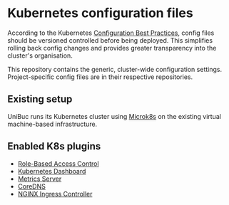 # Kubernetes configuration files

According to the Kubernetes [Configuration Best Practices](https://kubernetes.io/docs/concepts/configuration/overview/#general-configuration-tips), config files should be versioned controlled before being deployed. This simplifies rolling back config changes and provides greater transparency into the cluster's organisation.

This repository contains the generic, cluster-wide configuration settings. Project-specific config files are in their respective repositories.

## Existing setup

UniBuc runs its Kubernetes cluster using [Microk8s](https://microk8s.io/) on the existing virtual machine-based infrastructure.

## Enabled K8s plugins

- [Role-Based Access Control](https://kubernetes.io/docs/reference/access-authn-authz/rbac/)
- [Kubernetes Dashboard](https://github.com/kubernetes/dashboard)
- [Metrics Server](https://github.com/kubernetes-sigs/metrics-server)
- [CoreDNS](https://coredns.io/)
- [NGINX Ingress Controller](https://github.com/kubernetes/ingress-nginx)
